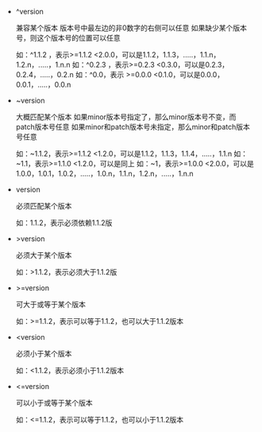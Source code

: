 + ^version

    兼容某个版本
    版本号中最左边的非0数字的右侧可以任意
    如果缺少某个版本号，则这个版本号的位置可以任意

    如：^1.1.2 ，表示>=1.1.2 <2.0.0，可以是1.1.2，1.1.3，.....，1.1.n，1.2.n，.....，1.n.n
    如：^0.2.3 ，表示>=0.2.3 <0.3.0，可以是0.2.3，0.2.4，.....，0.2.n
    如：^0.0，表示 >=0.0.0 <0.1.0，可以是0.0.0，0.0.1，.....，0.0.n
+ ~version

    大概匹配某个版本
    如果minor版本号指定了，那么minor版本号不变，而patch版本号任意
    如果minor和patch版本号未指定，那么minor和patch版本号任意

    如：~1.1.2，表示>=1.1.2 <1.2.0，可以是1.1.2，1.1.3，1.1.4，.....，1.1.n
    如：~1.1，表示>=1.1.0 <1.2.0，可以是同上
    如：~1，表示>=1.0.0 <2.0.0，可以是1.0.0，1.0.1，1.0.2，.....，1.0.n，1.1.n，1.2.n，.....，1.n.n
+ version

    必须匹配某个版本

    如：1.1.2，表示必须依赖1.1.2版

+ \>version

    必须大于某个版本

    如：>1.1.2，表示必须大于1.1.2版

+ \>=version

    可大于或等于某个版本

    如：>=1.1.2，表示可以等于1.1.2，也可以大于1.1.2版本

+ <version

    必须小于某个版本

    如：<1.1.2，表示必须小于1.1.2版本

+ <=version

    可以小于或等于某个版本

    如：<=1.1.2，表示可以等于1.1.2，也可以小于1.1.2版本